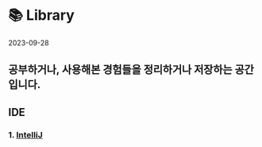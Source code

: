 # 📚 Library 


2023-09-28
## 공부하거나, 사용해본 경험들을 정리하거나 저장하는 공간입니다.  

## IDE



### 1. [IntelliJ](https://github.com/hiio420official/library/blob/main/IDE/IntelliJ/README.md)

